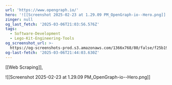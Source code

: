 ```yaml
---
url: 'https://www.opengraph.io/'
hero: '![[Screenshot 2025-02-23 at 1.29.09 PM_OpenGraph-io--Hero.png]]'
zinger: null
og_last_fetch: '2025-03-06T21:03:56.576Z'
tags:
  - Software-Development
  - Lego-Kit-Engineering-Tools
og_screenshot_url: >-
  https://og-screenshots-prod.s3.amazonaws.com/1366x768/80/false/f25b1986d91d2d85c1941a9edbec346ae1fcc3300267fc9564ac349ca0764f8b.jpeg
og-last-fetch: '2025-03-06T21:44:03.630Z'
---
```

[[Web Scraping]], 

![[Screenshot 2025-02-23 at 1.29.09 PM_OpenGraph-io--Hero.png]]
